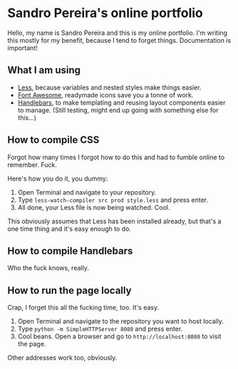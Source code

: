 # Sandro Pereira's online portfolio

Hello, my name is Sandro Pereira and this is my online portfolio. I'm writing this mostly for my benefit, because I tend to forget things. Documentation is important!

## What I am using

* [Less](http://lesscss.org), because variables and nested styles make things easier.
* [Font Awesome](https://fontawesome.com), readymade icons save you a tonne of work.
* [Handlebars](https://handlebarsjs.com), to make templating and reusing layout components easier to manage. (Still testing, might end up going with something else for this...)

## How to compile CSS

Forgot how many times I forgot how to do this and had to fumble online to remember. Fuck.

Here's how you do it, you dummy:

1. Open Terminal and navigate to your repository.
2. Type `less-watch-compiler src prod style.less` and press enter.
3. All done, your Less file is now being watched. Cool.

This obviously assumes that Less has been installed already, but that's a one time thing and it's easy enough to do.

## How to compile Handlebars

Who the fuck knows, really.

## How to run the page locally

Crap, I forget this all the fucking time, too. It's easy.

1. Open Terminal and navigate to the repository you want to host locally.
2. Type `python -m SimpleHTTPServer 8080` and press enter. 
3. Cool beans. Open a browser and go to `http://localhost:8080` to visit the page.

Other addresses work too, obviously. 

